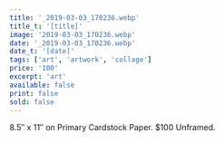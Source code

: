 ```yaml
---
title: '_2019-03-03_170236.webp'
title_t: '[title]'
image: '2019-03-03_170236.webp'
date: '_2019-03-03_170236.webp'
date_t: '[date]'
tags: ['art', 'artwork', 'collage']
price: '100'
excerpt: 'art'
available: false
print: false
sold: false
---
```



8.5″ x 11″ on Primary Cardstock Paper.
$100 Unframed.
